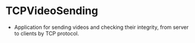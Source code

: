 # TCPVideoSending

* Application for sending videos and checking their integrity, from server to clients by TCP protocol.
